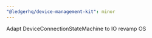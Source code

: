 ```yaml
---
"@ledgerhq/device-management-kit": minor
---
```


Adapt DeviceConnectionStateMachine to IO revamp OS
